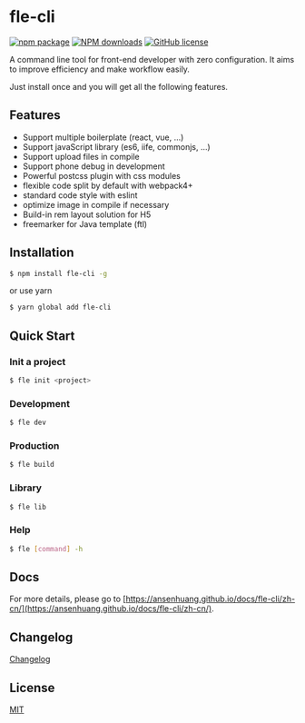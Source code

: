 # fle-cli

[![npm package](https://img.shields.io/npm/v/fle-cli.svg?style=flat-square)](https://www.npmjs.org/package/fle-cli)
[![NPM downloads](http://img.shields.io/npm/dt/fle-cli.svg?style=flat-square)](https://npmjs.org/package/fle-cli)
[![GitHub license](https://img.shields.io/badge/license-MIT-blue.svg)](https://github.com/ansenhuang/fle-cli/blob/master/LICENSE)

A command line tool for front-end developer with zero configuration. It aims to improve efficiency and make workflow easily.

Just install once and you will get all the following features.

## Features

* Support multiple boilerplate (react, vue, ...)
* Support javaScript library (es6, iife, commonjs, ...)
* Support upload files in compile
* Support phone debug in development
* Powerful postcss plugin with css modules
* flexible code split by default with webpack4+
* standard code style with eslint
* optimize image in compile if necessary
* Build-in rem layout solution for H5
* freemarker for Java template (ftl)

## Installation

```bash
$ npm install fle-cli -g
```

or use yarn

```bash
$ yarn global add fle-cli
```

## Quick Start

### Init a project

```bash
$ fle init <project>
```

### Development

```bash
$ fle dev
```

### Production

```bash
$ fle build
```

### Library

```bash
$ fle lib
```

### Help

```bash
$ fle [command] -h
```

## Docs

For more details, please go to [https://ansenhuang.github.io/docs/fle-cli/zh-cn/](https://ansenhuang.github.io/docs/fle-cli/zh-cn/).

## Changelog

[Changelog](CHANGELOG.md)

## License

[MIT](https://tldrlegal.com/license/mit-license)
